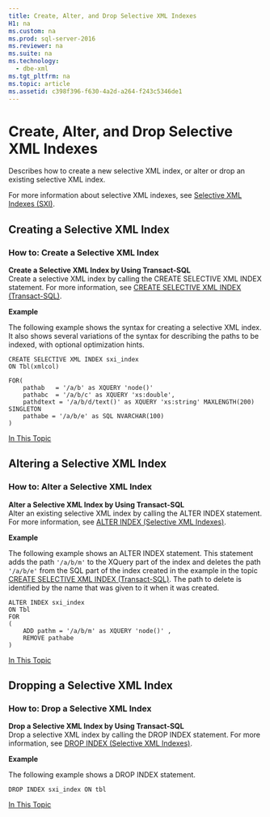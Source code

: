 ```yaml
---
title: Create, Alter, and Drop Selective XML Indexes
H1: na
ms.custom: na
ms.prod: sql-server-2016
ms.reviewer: na
ms.suite: na
ms.technology: 
  - dbe-xml
ms.tgt_pltfrm: na
ms.topic: article
ms.assetid: c398f396-f630-4a2d-a264-f243c5346de1
---
```

# Create, Alter, and Drop Selective XML Indexes
  Describes how to create a new selective XML index, or alter or drop an existing selective XML index.  
  
 For more information about selective XML indexes, see [Selective XML Indexes &#40;SXI&#41;](../../Topics/TopicNameNotContainA/Selective-XML-Indexes--SXI-.md).  
  
##  <a name="create"></a> Creating a Selective XML Index  
  
### How to: Create a Selective XML Index  
 **Create a Selective XML Index by Using Transact\-SQL**  
 Create a selective XML index by calling the CREATE SELECTIVE XML INDEX statement. For more information, see [CREATE SELECTIVE XML INDEX &#40;Transact-SQL&#41;](../Topic/CREATE%20SELECTIVE%20XML%20INDEX%20\(Transact-SQL\).md).  
  
 **Example**  
  
 The following example shows the syntax for creating a selective XML index. It also shows several variations of the syntax for describing the paths to be indexed, with optional optimization hints.  
  
```tsql  
CREATE SELECTIVE XML INDEX sxi_index  
ON Tbl(xmlcol)  
  
FOR(  
    pathab   = '/a/b' as XQUERY 'node()'  
    pathabc  = '/a/b/c' as XQUERY 'xs:double',   
    pathdtext = '/a/b/d/text()' as XQUERY 'xs:string' MAXLENGTH(200) SINGLETON  
    pathabe = '/a/b/e' as SQL NVARCHAR(100)  
)  
```  
  
 [In This Topic](#top)  
  
##  <a name="alter"></a> Altering a Selective XML Index  
  
### How to: Alter a Selective XML Index  
 **Alter a Selective XML Index by Using Transact\-SQL**  
 Alter an existing selective XML index by calling the ALTER INDEX statement. For more information, see [ALTER INDEX &#40;Selective XML Indexes&#41;](../Topic/ALTER%20INDEX%20\(Selective%20XML%20Indexes\).md).  
  
 **Example**  
  
 The following example shows an ALTER INDEX statement. This statement adds the path `'/a/b/m'` to the XQuery part of the index and deletes the path `'/a/b/e'` from the SQL part of the index created in the example in the topic [CREATE SELECTIVE XML INDEX &#40;Transact-SQL&#41;](../Topic/CREATE%20SELECTIVE%20XML%20INDEX%20\(Transact-SQL\).md). The path to delete is identified by the name that was given to it when it was created.  
  
```tsql  
ALTER INDEX sxi_index  
ON Tbl  
FOR   
(  
    ADD pathm = '/a/b/m' as XQUERY 'node()' ,  
    REMOVE pathabe  
)  
```  
  
 [In This Topic](#top)  
  
##  <a name="drop"></a> Dropping a Selective XML Index  
  
### How to: Drop a Selective XML Index  
 **Drop a Selective XML Index by Using Transact\-SQL**  
 Drop a selective XML index by calling the DROP INDEX statement. For more information, see [DROP INDEX &#40;Selective XML Indexes&#41;](../Topic/DROP%20INDEX%20\(Selective%20XML%20Indexes\).md).  
  
 **Example**  
  
 The following example shows a DROP INDEX statement.  
  
```tsql  
DROP INDEX sxi_index ON tbl  
```  
  
 [In This Topic](#top)  
  
  